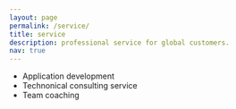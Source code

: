 ```yaml
---
layout: page
permalink: /service/
title: service
description: professional service for global customers.
nav: true
---
```


* Application development
* Technonical consulting service
* Team coaching
